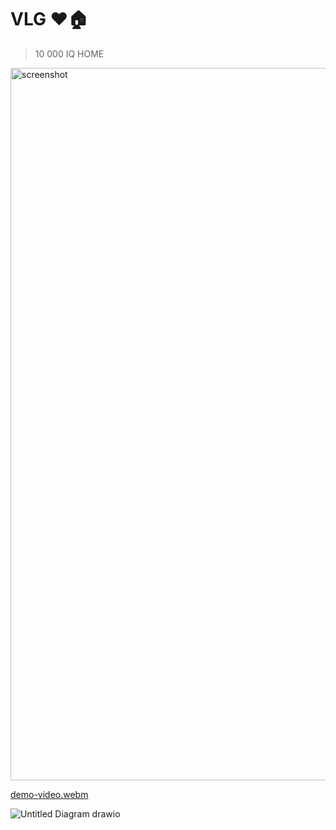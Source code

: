 # VLG ❤️🏠

> 10 000 IQ HOME

<img width="1140" alt="screenshot" src="https://user-images.githubusercontent.com/47952/195140895-a49f6a92-a993-4b04-88fe-0f50e8c21b43.png">

[demo-video.webm](https://user-images.githubusercontent.com/47952/195142788-30271b88-b7b9-48e2-b8c6-acb23c787372.webm)



![Untitled Diagram drawio](https://user-images.githubusercontent.com/47952/188018690-a81be359-d4e2-45a2-8a30-cd627ff2fa96.png)

